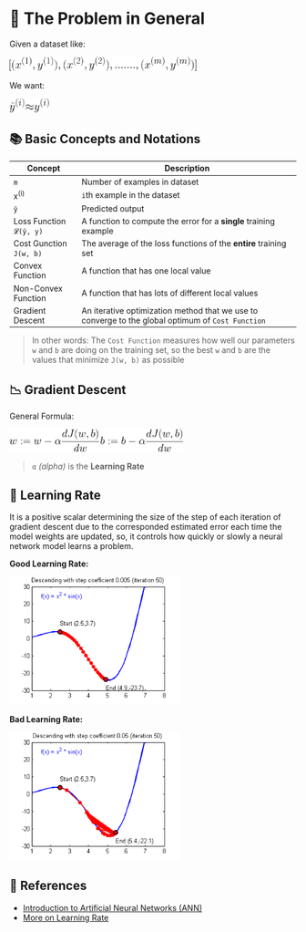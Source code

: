 # 🔎 The Problem in General 
Given a dataset like:

<img src="../res/formulas/Dataset.png" height="25"  />

We want:

<img src="../res/formulas/GoodOutput.png" height="25"  />


## 📚 Basic Concepts and Notations

| Concept         | Description   |
| --------------- |---------------|
| `m`             | Number of examples in dataset |
| x<sup>(i)</sup> | `i`th example in the dataset  |
| `ŷ`             | Predicted output |
| Loss Function `𝓛(ŷ, y)` | A function to compute the error for a **single** training example |
| Cost Gunction `𝙹(w, b)` | The average of the loss functions of the **entire** training set  |
| Convex Function | A function that has one local value |
| Non-Convex Function | A function that has lots of different local values |
| Gradient Descent | An iterative optimization method that we use to converge to the global optimum of `Cost Function` |

> In other words: The `Cost Function` measures how well our parameters `w` and `b` are doing on the training set, so the best `w` and `b` are the values that minimize `𝙹(w, b)` as possible

## 📉 Gradient Descent
General Formula:

<img src="../res/formulas/GradientDescentW.png" height="40"  />
<img src="../res/formulas/GradientDescentB.png" height="40"  />


> `α` _(alpha)_ is the **Learning Rate** 

## 🥽 Learning Rate
It is a positive scalar determining the size of the step of each iteration of gradient descent due to the corresponded estimated error each time the model weights are updated, so, it controls how quickly or slowly a neural network model learns a problem.

**Good Learning Rate:**

<img src="../res/GoodSGD.gif" width="300"  />

**Bad Learning Rate:**

<img src="../res/BadSGD.gif" width="300"  />


## 🧐 References
* [Introduction to Artificial Neural Networks (ANN)](https://searchenterpriseai.techtarget.com/definition/neural-network)
* [More on Learning Rate](https://machinelearningmastery.com/learning-rate-for-deep-learning-neural-networks/)